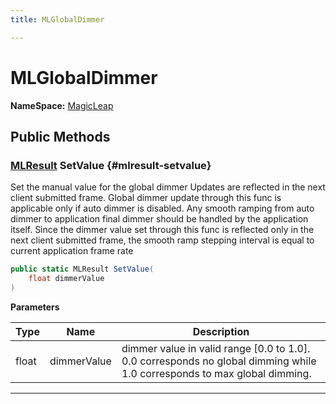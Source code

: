 ```yaml
---
title: MLGlobalDimmer

---
```


# MLGlobalDimmer



**NameSpace:** 
[MagicLeap](/versioned_docs/version-22-Mar-2023/unity-api/api/UnityEngine.XR.MagicLeap/UnityEngine.XR.MagicLeap.md) 








## Public Methods

### [MLResult](/versioned_docs/version-22-Mar-2023/unity-api/api/UnityEngine.XR.MagicLeap/UnityEngine.XR.MagicLeap.MLResult.md) SetValue {#mlresult-setvalue}

Set the manual value for the global dimmer Updates are reflected in the next client submitted frame. Global dimmer update through this func is applicable only if auto dimmer is disabled. Any smooth ramping from auto dimmer to application final dimmer should be handled by the application itself. Since the dimmer value set through this func is reflected only in the next client submitted frame, the smooth ramp stepping interval is equal to current application frame rate 

```csharp
public static MLResult SetValue(
    float dimmerValue
)
```


**Parameters**

| Type | Name  | Description  | 
|--|--|--|
| float |dimmerValue|dimmer value in valid range [0.0 to 1.0]. 0.0 corresponds no global dimming while 1.0 corresponds to max global dimming.|






-----------


